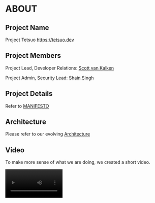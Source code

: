 # ABOUT

## Project Name

Project Tetsuo <https://tetsuo.dev>

## Project Members

Project Lead, Developer Relations: [Scott van Kalken](https://github.com/codecowboydotio)

Project Admin, Security Lead: [Shain Singh](https://github.com/shsingh)

## Project Details

Refer to [MANIFESTO](manifesto.md)

## Architecture

Please refer to our evolving [Architecture](architecture.md)

## Video

To make more sense of what we are doing, we created a short video.

<video src='videos/Tetsuo-part-2.mp4' width=180/>
[](videos/Tetsuo-part-2.mp4)

## Project Communication

- [Slack](https://join.slack.com/t/project-tetsuo/shared_invite/zt-1qjawx33o-dtwPtoSlFzAqZcpeHReaBA) #general
- [Github Discussions](https://github.com/tetsuo-dev/tetsuo.dev-code/discussions)
- [Meeting Notes](https://github.com/tetsuo-dev/tetsuo.dev-code/issues?q=label%3Ameeting+)
- [Project Planning](https://github.com/orgs/tetsuo-dev/projects/1)

## Project Contributions

- Provide feedback and report potential bugs
- Suggest enhancements to the project
- Fix a [Bug](https://github.com/tetsuo-dev/tetsuo.dev-code/issues?q=is%3Aopen+is%3Aissue+label%3Abug) or implement an
[Enhancement](https://github.com/tetsuo-dev/tetsuo.dev-code/issues?q=is%3Aopen+is%3Aissue+label%3Aenhancement)

Refer to [CONTRIBUTING](contributing.md) and our [CODE_OF_CONDUCT](code_of_conduct.md) for further information.
